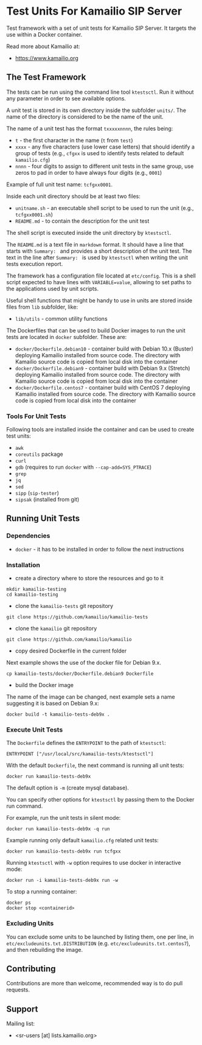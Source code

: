 # Test Units For Kamailio SIP Server #

Test framework with a set of unit tests for Kamailio SIP Server. It targets the use
within a Docker container.

Read more about Kamailio at:

  * https://www.kamailio.org

## The Test Framework ##

The tests can be run using the command line tool `ktestsctl`. Run it without any parameter
in order to see available options.

A unit test is stored in its own directory inside the subfolder `units/`. The name of the
directory is considered to be the name of the unit.

The name of a unit test has the format `txxxxxnnnn`, the rules being:

  * `t` - the first character in the name (`t` from `test`)
  * `xxxx` - any five characters (use lower case letters) that should identify a group of tests
  (e.g., `cfgxx` is used to identify tests related to default `kamailio.cfg`)
  * `nnnn` - four digits to assign to different unit tests in the same group, use zeros to pad
  in order to have always four digits (e.g., `0001`)

Example of full unit test name: `tcfgxx0001`.

Inside each unit directory should be at least two files:

  * `unitname.sh` - an executable shell script to be used to run the unit (e.g., `tcfgxx0001.sh`)
  * `README.md` - to contain the description for the unit test

The shell script is executed inside the unit directory by `ktestsctl`.

The `README.md` is a text file in `markdown` format. It should have a line that starts with
`Summary: ` and provides a short description of the unit test. The text in the line after
`Summary: ` is used by `ktestsctl` when writing the unit tests execution report.

The framework has a configuration file located at `etc/config`. This is a shell script expected
to have lines with `VARIABLE=value`, allowing to set paths to the applications used by
unit scripts.

Useful shell functions that might be handy to use in units are stored inside files from
`lib` subfolder, like:

  * `lib/utils` - common utility functions

The Dockerfiles that can be used to build Docker images to run the unit tests are located in
`docker` subfolder. These are:

  * `docker/Dockerfile.debian10` - container build with Debian 10.x (Buster) deploying Kamailio installed
  from source code. The directory with Kamailio source code is copied from local disk into the
  container
  * `docker/Dockerfile.debian9` - container build with Debian 9.x (Stretch) deploying Kamailio installed
  from source code. The directory with Kamailio source code is copied from local disk into the
  container
  * `docker/Dockerfile.centos7` - container build with CentOS 7 deploying Kamailio installed
  from source code. The directory with Kamailio source code is copied from local disk into the
  container


### Tools For Unit Tests ###

Following tools are installed inside the container and can be used to create test units:

  * `awk`
  * `coreutils` package
  * `curl`
  * `gdb` (requires to run `docker` with `--cap-add=SYS_PTRACE`)
  * `grep`
  * `jq`
  * `sed`
  * `sipp` (`sip-tester`)
  * `sipsak` (installed from git)


## Running Unit Tests ##

### Dependencies ###

  * `docker` - it has to be installed in order to follow the next instructions

### Installation ###

  * create a directory where to store the resources and go to it

```
mkdir kamailio-testing
cd kamailio-testing
```

  * clone the `kamailio-tests` git repository

```
git clone https://github.com/kamailio/kamailio-tests
```

  * clone the `kamailio` git repository

```
git clone https://github.com/kamailio/kamailio
```

  * copy desired Dockerfile in the current folder

Next example shows the use of the docker file for Debian 9.x.

```
cp kamailio-tests/docker/Dockerfile.debian9 Dockerfile
```

  * build the Docker image

The name of the image can be changed, next example sets a name suggesting
it is based on Debian 9.x:

```
docker build -t kamailio-tests-deb9x .
```

### Execute Unit Tests ###

The `Dockerfile` defines the `ENTRYPOINT` to the path of `ktestsctl`:

```
ENTRYPOINT ["/usr/local/src/kamailio-tests/ktestsctl"]
```

With the default `Dockerfile`, the next command is running all unit tests:

```
docker run kamailio-tests-deb9x
```
The default option is `-m` (create mysql database).

You can specify other options for `ktestsctl` by passing them to the Docker run command.

For example, run the unit tests in silent mode:

```
docker run kamailio-tests-deb9x -q run
```

Example running only default `kamailio.cfg` related unit tests:

```
docker run kamailio-tests-deb9x run tcfgxx
```

Running `ktestsctl` with `-w` option requires to use docker in interactive
mode:

```
docker run -i kamailio-tests-deb9x run -w
```

To stop a running container:

```
docker ps
docker stop <containerid>
```

### Excluding Units ###

You can exclude some units to be launched by listing them, one per line, in
`etc/excludeunits.txt.DISTRIBUTION` (e.g. `etc/excludeunits.txt.centos7`),
and then rebuilding the image.

## Contributing ##

Contributions are more than welcome, recommended way is to do pull requests.

## Support ##

Mailing list:

  * <sr-users [at] lists.kamailio.org>
